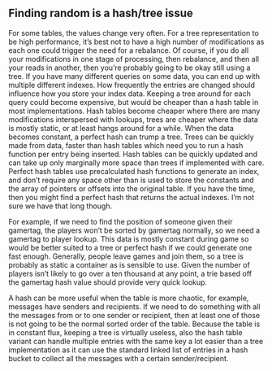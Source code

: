 Finding random is a hash/tree issue
-----------------------------------

For some tables, the values change very often. For a tree representation
to be high performance, it’s best not to have a high number of
modifications as each one could trigger the need for a rebalance. Of
course, if you do all your modifications in one stage of processing,
then rebalance, and then all your reads in another, then you’re probably
going to be okay still using a tree. If you have many different queries
on some data, you can end up with multiple different indexes. How
frequently the entries are changed should influence how you store your
index data. Keeping a tree around for each query could become expensive,
but would be cheaper than a hash table in most implementations. Hash
tables become cheaper where there are many modifications interspersed
with lookups, trees are cheaper where the data is mostly static, or at
least hangs around for a while. When the data becomes constant, a
perfect hash can trump a tree. Trees can be quickly made from data,
faster than hash tables which need you to run a hash function per entry
being inserted. Hash tables can be quickly updated and can take up only
marginally more space than trees if implemented with care. Perfect hash
tables use precalculated hash functions to generate an index, and don’t
require any space other than is used to store the constants and the
array of pointers or offsets into the original table. If you have the
time, then you might find a perfect hash that returns the actual
indexes. I’m not sure we have that long though.

For example, if we need to find the position of someone given their
gamertag, the players won’t be sorted by gamertag normally, so we need a
gamertag to player lookup. This data is mostly constant during game so
would be better suited to a tree or perfect hash if we could generate
one fast enough. Generally, people leave games and join them, so a tree
is probably as static a container as is sensible to use. Given the
number of players isn’t likely to go over a ten thousand at any point, a
trie based off the gamertag hash value should provide very quick lookup.

A hash can be more useful when the table is more chaotic, for example,
messages have senders and recipients. If we need to do something with
all the messages from or to one sender or recipient, then at least one
of those is not going to be the normal sorted order of the table.
Because the table is in constant flux, keeping a tree is virtually
useless, also the hash table variant can handle multiple entries with
the same key a lot easier than a tree implementation as it can use the
standard linked list of entries in a hash bucket to collect all the
messages with a certain sender/recipient.
